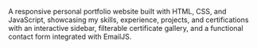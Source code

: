 A responsive personal portfolio website built with HTML, CSS, and JavaScript, showcasing my skills, experience, projects, and certifications with an interactive sidebar, filterable certificate gallery, and a functional contact form integrated with EmailJS.
